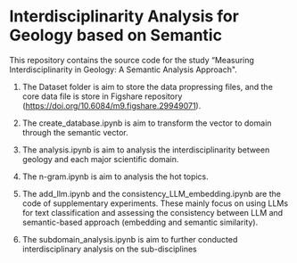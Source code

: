 # Interdisciplinarity Analysis for Geology based on Semantic
This repository contains the source code for the study “Measuring Interdisciplinarity in Geology: A Semantic Analysis Approach".

1. The Dataset folder is aim to store the data propressing files, and the core data file is store in Figshare repository (https://doi.org/10.6084/m9.figshare.29949071).
   
2. The create_database.ipynb is aim to transform the vector to domain through the semantic vector.

3. The analysis.ipynb is aim to analysis the interdisciplinarity between geology and each major scientific domain.

4. The n-gram.ipynb is aim to analysis the hot topics.

5. The add_llm.ipynb and the consistency_LLM_embedding.ipynb are the code of supplementary experiments. These mainly focus on using LLMs for text classification and assessing the consistency between LLM and semantic-based approach (embedding and semantic similarity).

6. The subdomain_analysis.ipynb is aim to further conducted interdisciplinary analysis on the sub-disciplines
   
